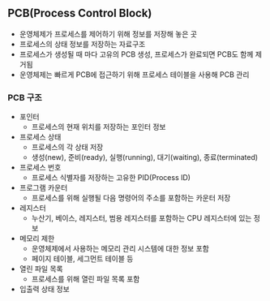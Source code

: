 ## PCB(Process Control Block)

- 운영체제가 프로세스를 제어하기 위해 정보를 저장해 놓은 곳
- 프로세스의 상태 정보를 저장하는 자료구조
- 프로세스가 생성될 때 마다 고유의 PCB 생성, 프로세스가 완료되면 PCB도 함께 제거됨
- 운영체제는 빠르게 PCB에 접근하기 위해 프로세스 테이블을 사용해 PCB 관리

### PCB 구조

- 포인터
  - 프로세스의 현재 위치를 저장하는 포인터 정보
- 프로세스 상태
  - 프로세스의 각 상태 저장
  - 생성(new), 준비(ready), 실행(running), 대기(waiting), 종료(terminated)
- 프로세스 번호
  - 프로세스 식별자를 저장하는 고유한 PID(Process ID)
- 프로그램 카운터
  - 프로세스를 위해 실행될 다음 명령어의 주소를 포함하는 카운터 저장
- 레지스터
  - 누산기, 베이스, 레지스터, 범용 레지스터를 포함하는 CPU 레지스터에 있는 정보
- 메모리 제한
  - 운영체제에서 사용하는 메모리 관리 시스템에 대한 정보 포함
  - 페이지 테이블, 세그먼트 테이블 등
- 열린 파일 목록
  - 프로세스를 위해 열린 파일 목록 포함
- 입출력 상태 정보